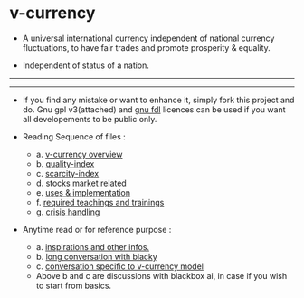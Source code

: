 # v-currency
   - A universal international currency independent of national currency fluctuations, to have fair trades and promote prosperity & equality.

   - Independent of status of a nation.

----
----
   - If you find any mistake or want to enhance it, simply fork this project and do. Gnu gpl v3(attached) and [gnu fdl](https://www.gnu.org/licenses/fdl-1.3.html) licences can be used if you want all developements to be public only.
   - Reading Sequence of files :
      - a. [v-currency overview](https://github.com/vivekFuneesh/v-currency/blob/main/v-currency.md)
      - b. [quality-index](https://github.com/vivekFuneesh/v-currency/blob/main/quality-index.md)
      - c. [scarcity-index](https://github.com/vivekFuneesh/v-currency/blob/main/scarcity-index.md)
      - d. [stocks market related](https://github.com/vivekFuneesh/v-currency/blob/main/stock-market%20disclaimer%20and%20handling.md)
      - e. [uses & implementation](https://github.com/vivekFuneesh/v-currency/blob/main/uses%20and%20implementation.md)
      - f. [required teachings and trainings](https://github.com/vivekFuneesh/v-currency/blob/main/teachings%20and%20trainings.md)
      - g. [crisis handling](https://github.com/vivekFuneesh/v-currency/blob/main/disaster-management.md)  

   - Anytime read or for reference purpose :
       - a. [inspirations and other infos.](https://github.com/vivekFuneesh/v-currency/blob/main/inspirations%20and%20other%20infos.md)
        - b. [long conversation with blacky](https://github.com/vivekFuneesh/v-currency/blob/main/conversation-export-2025-04-17.md)
        - c. [conversation specific to v-currency model](https://github.com/vivekFuneesh/v-currency/blob/main/conversation-specific-to-v-currency.md)
        - Above b and c are discussions with blackbox ai, in case if you wish to start from basics.

